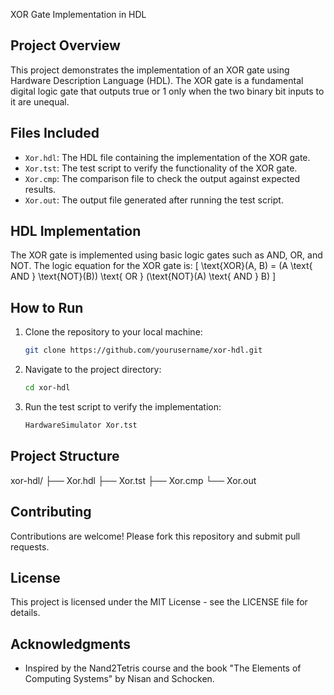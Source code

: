  XOR Gate Implementation in HDL

## Project Overview
This project demonstrates the implementation of an XOR gate using Hardware Description Language (HDL). The XOR gate is a fundamental digital logic gate that outputs true or 1 only when the two binary bit inputs to it are unequal.

## Files Included
- `Xor.hdl`: The HDL file containing the implementation of the XOR gate.
- `Xor.tst`: The test script to verify the functionality of the XOR gate.
- `Xor.cmp`: The comparison file to check the output against expected results.
- `Xor.out`: The output file generated after running the test script.

## HDL Implementation
The XOR gate is implemented using basic logic gates such as AND, OR, and NOT. The logic equation for the XOR gate is:
\[ \text{XOR}(A, B) = (A \text{ AND } \text{NOT}(B)) \text{ OR } (\text{NOT}(A) \text{ AND } B) \]

## How to Run
1. Clone the repository to your local machine:
    ```sh
    git clone https://github.com/yourusername/xor-hdl.git
    ```
2. Navigate to the project directory:
    ```sh
    cd xor-hdl
    ```
3. Run the test script to verify the implementation:
    ```sh
    HardwareSimulator Xor.tst
    ```

## Project Structure

xor-hdl/ ├── Xor.hdl ├── Xor.tst ├── Xor.cmp └── Xor.out


## Contributing
Contributions are welcome! Please fork this repository and submit pull requests.

## License
This project is licensed under the MIT License - see the LICENSE file for details.

## Acknowledgments
- Inspired by the Nand2Tetris course and the book "The Elements of Computing Systems" by Nisan and Schocken.


